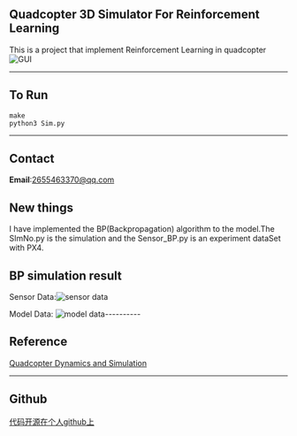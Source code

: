## Quadcopter 3D Simulator For Reinforcement Learning ##
This is a project that implement Reinforcement Learning in quadcopter
![GUI](https://img-blog.csdn.net/20180601091655295?watermark/2/text/aHR0cHM6Ly9ibG9nLmNzZG4ubmV0L3FxXzI4NzczMTgz/font/5a6L5L2T/fontsize/400/fill/I0JBQkFCMA==/dissolve/70)


----------
## To Run ##

```
make
python3 Sim.py
```


----------
## Contact ##
**Email**:2655463370@qq.com


## New things
I have implemented the BP(Backpropagation) algorithm to the model.The SImNo.py is the simulation and the Sensor_BP.py is an experiment dataSet with PX4.

## BP simulation result
Sensor Data:![sensor data](https://img-blog.csdnimg.cn/20181113105018471.png?x-oss-process=image/watermark,type_ZmFuZ3poZW5naGVpdGk,shadow_10,text_aHR0cHM6Ly9ibG9nLmNzZG4ubmV0L3FxXzI4NzczMTgz,size_16,color_FFFFFF,t_70)

Model Data:
![model data](https://img-blog.csdnimg.cn/20181113105120249.png?x-oss-process=image/watermark,type_ZmFuZ3poZW5naGVpdGk,shadow_10,text_aHR0cHM6Ly9ibG9nLmNzZG4ubmV0L3FxXzI4NzczMTgz,size_16,color_FFFFFF,t_70)----------
## Reference ##
[Quadcopter Dynamics and Simulation](http://andrew.gibiansky.com/blog/physics/quadcopter-dynamics/)


----------


## Github ##
[代码开源在个人github上](https://github.com/fangchen1993/RL-DRONE)

